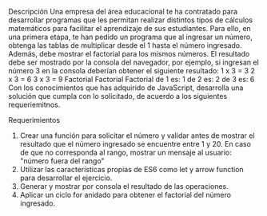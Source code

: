 Descripción
Una empresa del área educacional te ha contratado para desarrollar programas que les permitan realizar distintos tipos de cálculos matemáticos para facilitar el aprendizaje de sus estudiantes.
Para ello, en una primera etapa, te han pedido un programa que al ingresar un número, obtenga las tablas de multiplicar desde el 1 hasta el número ingresado. Además, debe mostrar el factorial para los mismos números. El resultado debe ser mostrado por la consola del navegador, por ejemplo, si ingresan el número 3 en la consola deberían obtener el siguiente resultado:
1​ x ​3​ = ​3 2​ x ​3​ = ​6 3​ x ​3​ = ​9 Factorial Factorial Factorial
de ​1​ es: ​1 de ​2​ es: ​2 de ​3​ es: ​6
Con los conocimientos que has adquirido de JavaScript, desarrolla una solución que cumpla con lo solicitado, de acuerdo a los siguientes requeriemitnos.

Requerimientos
1. Crear una función para solicitar el número y validar antes de mostrar el resultado que el número ingresado se encuentre entre 1 y 20. En caso de que no corresponda al rango, mostrar un mensaje al usuario: "número fuera del rango"
2. Utilizar las características propias de ES6 como let y arrow function para desarrollar el ejercicio.
3. Generar y mostrar por consola el resultado de las operaciones.
4. Aplicar un ciclo for anidado para obtener el factorial del número ingresado.